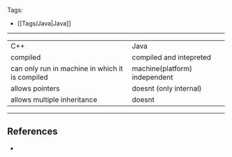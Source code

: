 Tags:
- [[Tags/Java|Java]]
---

|                                                 |                               |
| ----------------------------------------------- | ----------------------------- |
| C++                                             | Java                          |
| compiled                                        | compiled and intepreted       |
| can only run in machine in which it is compiled | machine(platform) independent |
| allows pointers                                 | doesnt (only internal)        |
| allows multiple inheritance                     | doesnt                        |


---
## References
- 